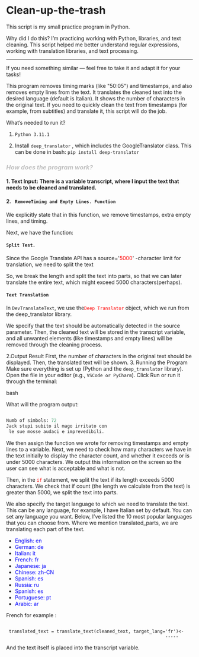 # Clean-up-the-trash
This script is my small practice program in Python.

Why did I do this?
I’m practicing working with Python, libraries, and text cleaning. This script helped me better understand regular expressions, working with translation libraries, and text processing.

---


If you need something similar — feel free to take it and adapt it for your tasks!

This program removes timing marks (like "50:05") and timestamps, and also removes empty lines from the text.
It translates the cleaned text into the desired language (default is Italian).
It shows the number of characters in the original text.
If you need to quickly clean the text from timestamps (for example, from subtitles) and translate it, this script will do the job.


What’s needed to run it?

1) ```Python 3.11.1```

2) Install  `deep_translator` , which includes the GoogleTranslator class.
This can be done in bash: `pip install deep-translator`

 ### _<span style="color:silver; font-weight:bold">How does the program work?</span>_

#### 1. Text Input:  There is a variable transcript, where I input the text that needs to be cleaned and translated.

#### 2. ` RemoveTiming and Empty Lines. Function`
We explicitly state that in this function, we remove timestamps, extra empty lines, and timing. 

Next, we have the function: 

#### ```Split Test.```

Since the Google Translate API has a source='<span style="color:red">5000</span>' -character limit for translation, we need to split the text

So, we break the length and split the text into parts, so that we can later translate the entire text, which might exceed 5000 characters(perhaps).

#### ```Text Translation```


In ```DevTranslateText```, we use the<span style="color:red">`Deep Translator`</span> object, which we run from the deep_translator library.

We specify that the text should be automatically detected in the source parameter. Then, the cleaned text will be stored in the transcript variable, and all unwanted elements (like timestamps and empty lines) will be removed through the cleaning process.

 2.Output Result
First, the number of characters in the original text should be displayed.
Then, the translated text will be shown.
3.  Running the Program
Make sure everything is set up (Python and the `deep_translator` library).
Open the file in your editor (e.g., `VSCode or PyCharm`).
Click Run or run it through the terminal:

bash

What will the program output:
```python

Numb of simbols: 72
Jack stupì subito il mago irritato con
 le sue mosse audaci e imprevedibili.

```
  We then assign the function we wrote for removing timestamps and empty lines to a variable.
Next, we need to check how many characters we have in the text initially to display the character count, and whether it exceeds or is under 5000 characters. We output this information on the screen so the user can see what is acceptable and what is not.

Then, in the <span style="color:red">`if`</span> statement, we split the text if its length exceeds 5000 characters.
We check that if count (the length we calculate from the text) is greater than 5000, we split the text into parts.




We also specify the target language to which we need to translate the text.
This can be any language, for example, I have Italian set by default. You can set any language you want. Below, I’ve listed the 10 most popular languages that you can choose from. Where we mention translated_parts, we are translating each part of the text.


 - <span style="color:blue">English: en</span>
- <span style="color:blue">German: de</span>
- <span style="color:blue">Italian: it</span>
- <span style="color:blue">French: fr</span>
- <span style="color:blue">Japanese: ja</span>
- <span style="color:blue">Chinese: zh-CN</span>
- <span style="color:blue">Spanish: es</span>
- <span style="color:blue">Russia: ru </span>
- <span style="color:blue">Spanish: es</span>
- <span style="color:blue">Portuguese: pt</span>
- <span style="color:blue">Arabic: ar</span>


French for example :
```

 translated_text = translate_text(cleaned_text, target_lang='fr')<-
                                                            -----

```
And the text itself is placed into the transcript variable.   

